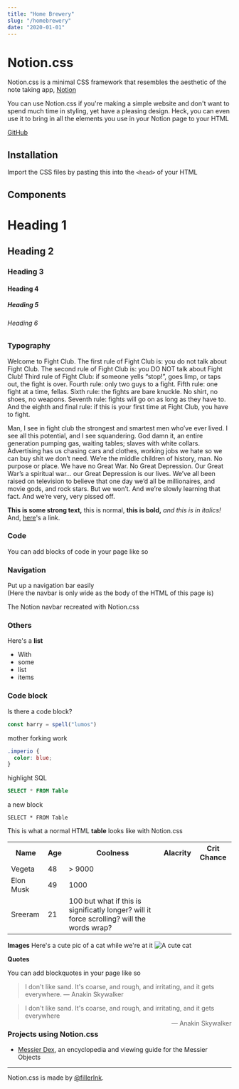 ```yaml
---
title: "Home Brewery"
slug: "/homebrewery"
date: "2020-01-01"
---
```


# Notion.css

Notion.css is a minimal CSS framework that resembles the aesthetic of the note taking app, [Notion](https://notion.so)

You can use Notion.css if you're making a simple website and don't want to spend much time in styling, yet have a pleasing design. Heck, you can even use it to bring in all the elements you use in your Notion page to your HTML

[GitHub](https://github.com/fillerInk/notion.css)

## Installation

Import the CSS files by pasting this into the `<head>` of your HTML

## Components

# Heading 1

## Heading 2

### Heading 3

#### Heading 4

##### Heading 5

###### Heading 6

### Typography

Welcome to Fight Club. The first rule of Fight Club is: you do not talk about Fight Club. The second rule of Fight Club is: you DO NOT talk about Fight Club! Third rule of Fight Club: if someone yells “stop!”, goes limp, or taps out, the fight is over. Fourth rule: only two guys to a fight. Fifth rule: one fight at a time, fellas. Sixth rule: the fights are bare knuckle. No shirt, no shoes, no weapons. Seventh rule: fights will go on as long as they have to. And the eighth and final rule: if this is your first time at Fight Club, you have to fight.

Man, I see in fight club the strongest and smartest men who’ve ever lived. I see all this potential, and I see squandering. God damn it, an entire generation pumping gas, waiting tables; slaves with white collars. Advertising has us chasing cars and clothes, working jobs we hate so we can buy shit we don’t need. We’re the middle children of history, man. No purpose or place. We have no Great War. No Great Depression. Our Great War’s a spiritual war… our Great Depression is our lives. We’ve all been raised on television to believe that one day we’d all be millionaires, and movie gods, and rock stars. But we won’t. And we’re slowly learning that fact. And we’re very, very pissed off.

**This is some strong text,** this is normal, **this is bold,** _and this is in italics!_ And, [here](/)'s a link.

### Code

You can add blocks of code in your page like so

### Navigation

Put up a navigation bar easily  
(Here the navbar is only wide as the body of the HTML of this page is)

The Notion navbar recreated with Notion.css

### Others

Here's a **list**

- With
- some
- list
- items

### Code block

Is there a code block?

```js
const harry = spell("lumos")
```

mother forking work

```css
.imperio {
  color: blue;
}
```

highlight SQL

```sql
SELECT * FROM Table
```

a new block

```text
SELECT * FROM Table
```

This is what a normal HTML **table** looks like with Notion.css

<table style="width:100%">

<tbody>
<tr>
<th>Name</th>
<th>Age</th>
<th>Coolness</th>
<th>Alacrity</th>
<th>Crit Chance</th>
</tr>

<tr>
<td>Vegeta</td>
<td>48</td>
<td>> 9000</td>
</tr>
<tr>
<td>Elon Musk</td>
<td>49</td>
<td>1000</td>
</tr>
<tr>

<td>Sreeram</td>
<td>21</td>
<td>100 but what if this is significatly longer?  will it force scrolling?  will the words wrap?</td>
</tr>
</tbody>
</table>

**Images**
Here's a cute pic of a cat while we're at it
![A cute cat](https://i.redd.it/zq5znfoczj511.jpg)

**Quotes**

You can add blockquotes in your page like so

> I don't like sand. It's coarse, and rough, and irritating, and it gets everywhere.
> — Anakin Skywalker

> I don't like sand. It's coarse, and rough, and irritating, and it gets everywhere  
> <span style="float:right">— Anakin Skywalker</span>

### Projects using Notion.css

- [Messier Dex](https://github.com/fillerInk/messier), an encyclopedia and viewing guide for the Messier Objects

---

Notion.css is made by [@fillerInk](https://twitter.com/fillerInk).
